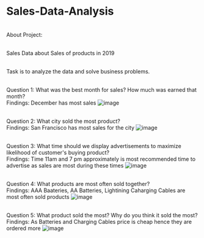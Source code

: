 # Sales-Data-Analysis

<br>About Project: </br>

<br>Sales Data about Sales of products in 2019 </br>

<br>Task is to analyze the data and solve business problems.</br>

<br>Question 1: What was the best month for sales? How much was earned that month?</br>
Findings: December has most sales
![image](https://user-images.githubusercontent.com/55294349/118558539-c4a0ff80-b734-11eb-8ba7-7c86f7c14fcc.png)

<br>Question 2: What city sold the most product?</br>
Findings: San Francisco has most sales for the city
![image](https://user-images.githubusercontent.com/55294349/118558598-dbdfed00-b734-11eb-85f5-75cc7b442d23.png)

<br>Question 3: What time should we display advertisements to maximize likelihood of customer's buying product?</br>
Findings: Time 11am and 7 pm approximately is most recommended time to advertise as sales are most during these times
![image](https://user-images.githubusercontent.com/55294349/118559646-3e85b880-b736-11eb-93d6-fc8bc6901a30.png)

<br>Question 4: What products are most often sold together?</br>
Findings: AAA Baateries, AA Batteries, Lightining Caharging Cables are most often sold products
![image](https://user-images.githubusercontent.com/55294349/118559700-53624c00-b736-11eb-9dd0-6f17d0f068b8.png)

<br>Question 5: What product sold the most? Why do you think it sold the most?</br>
Findings: As Batteries and Charging Cables price is cheap hence they are ordered more 
![image](https://user-images.githubusercontent.com/55294349/118559733-61b06800-b736-11eb-8b0a-f68cb8a92e75.png)


